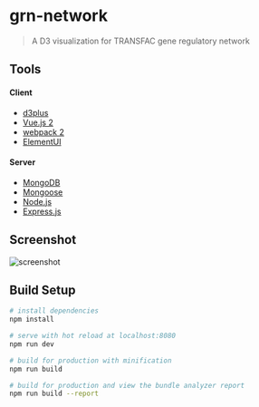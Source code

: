 # grn-network

> A D3 visualization for TRANSFAC gene regulatory network

## Tools
#### Client
* [d3plus](https://d3plus.org/)
* [Vue.js 2](https://cn.vuejs.org/)
* [webpack 2](https://webpack.github.io/)
* [ElementUI](http://element.eleme.io/#/)

#### Server
* [MongoDB](https://docs.mongodb.com/)
* [Mongoose](http://mongoosejs.com/)
* [Node.js](https://nodejs.org/en/)
* [Express.js](http://expressjs.com/zh-tw/)


## Screenshot
![screenshot](https://raw.githubusercontent.com/choznerol/GRN-network/master/screenshots/v0.1.0.gif)


## Build Setup

``` bash
# install dependencies
npm install

# serve with hot reload at localhost:8080
npm run dev

# build for production with minification
npm run build

# build for production and view the bundle analyzer report
npm run build --report
```
